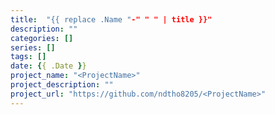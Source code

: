 ```yaml
---
title:  "{{ replace .Name "-" " " | title }}"
description: ""
categories: []
series: []
tags: []
date: {{ .Date }}
project_name: "<ProjectName>"
project_description: ""
project_url: "https://github.com/ndtho8205/<ProjectName>"
---
```


